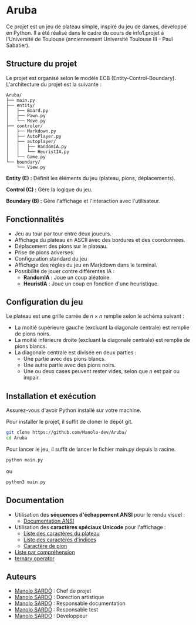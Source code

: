 # Aruba

Ce projet est un jeu de plateau simple, inspiré du jeu de dames, développé en Python. Il a été réalisé dans le cadre du cours de info1.projet à l'Université de Toulouse (anciennement Université Toulouse III - Paul Sabatier).

## Structure du projet

Le projet est organisé selon le modèle ECB (Entity-Control-Boundary). L'architecture du projet est la suivante :

```
Aruba/
├── main.py
├── entity/
│   ├── Board.py
│   ├── Pawn.py
│   └── Move.py
├── controler/
│   ├── Markdown.py
│   ├── AutoPlayer.py
│   ├── autoplayer/
│   │   ├── RandomIA.py
│   │   └── HeuristIA.py
│   └── Game.py
└── boundary/
    └── View.py
```

**Entity (E) :** Définit les éléments du jeu (plateau, pions, déplacements).

**Control (C) :** Gère la logique du jeu.

**Boundary (B) :** Gère l'affichage et l'interaction avec l'utilisateur.

## Fonctionnalités

- Jeu au tour par tour entre deux joueurs.
- Affichage du plateau en ASCII avec des bordures et des coordonnées.
- Déplacement des pions sur le plateau.
- Prise de pions adverses.
- Configuration standard du jeu
- Affichage des règles du jeu en Markdown dans le terminal.
- Possibilité de jouer contre différentes IA :
  - **RandomIA** : Joue un coup aléatoire.
  - **HeuristIA** : Joue un coup en fonction d'une heuristique.

## Configuration du jeu

Le plateau est une grille carrée de $n\times n$ remplie selon le schéma suivant :
- La moitié supérieure gauche (excluant la diagonale centrale) est remplie de pions noirs.
- La moitié inférieure droite (excluant la diagonale centrale) est remplie de pions blancs.
- La diagonale centrale est divisée en deux parties :
    - Une partie avec des pions blancs.
    - Une autre partie avec des pions noirs.
    - Une ou deux cases peuvent rester vides, selon que $n$ est pair ou impair.

## Installation et exécution

Assurez-vous d'avoir Python installé sur votre machine.

Pour installer le projet, il suffit de cloner le dépôt git.

```bash
git clone https://github.com/Manolo-dev/Aruba/
cd Aruba
```

Pour lancer le jeu, il suffit de lancer le fichier main.py depuis la racine.

```bash
python main.py
```

ou

```bash
python3 main.py
```

## Documentation

- Utilisation des **séquences d'échappement ANSI** pour le rendu visuel :
  - [Documentation ANSI](https://gist.github.com/fnky/458719343aabd01cfb17a3a4f7296797)
- Utilisation des **caractères spéciaux Unicode** pour l'affichage :
  - [Liste des caractères du plateau](https://www.compart.com/fr/unicode/block/U+2500)
  - [Liste des caractères d'indices](https://www.compart.com/fr/unicode/block/U+2070)
  - [Caractère de pion](https://www.compart.com/fr/unicode/U+25CF)
- [Liste par compréhension](https://docs.python.org/3/tutorial/datastructures.html#list-comprehensions)
- [ternary operator](https://docs.python.org/3/reference/expressions.html#conditional-expressions)

## Auteurs

- [Manolo SARDÓ](https://github.com/Manolo-dev) : Chef de projet
- [Manolo SARDÓ](https://github.com/Manolo-dev) : Dorection artistique
- [Manolo SARDÓ](https://github.com/Manolo-dev) : Responsable documentation
- [Manolo SARDÓ](https://github.com/Manolo-dev) : Responsable test
- [Manolo SARDÓ](https://github.com/Manolo-dev) : Développeur